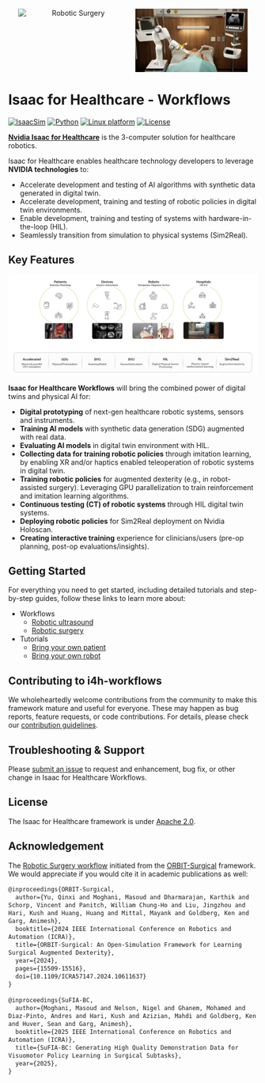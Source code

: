 <p align="center" style="display: flex; justify-content: center; gap: 10px;">
  <img src="./docs/source/surgery.png" alt="Robotic Surgery" style="width: 45%; height: auto; aspect-ratio: 16/9; object-fit: cover;" />
  <img src="./docs/source/ultrasound.jpg" alt="Robotic Ultrasound" style="width: 45%; height: auto; aspect-ratio: 16/9; object-fit: cover;" />
</p>

# Isaac for Healthcare - Workflows

[![IsaacSim](https://img.shields.io/badge/IsaacSim-4.2.0-silver.svg)](https://docs.isaacsim.omniverse.nvidia.com/4.2.0/index.html)
[![Python](https://img.shields.io/badge/python-3.10-blue.svg)](https://docs.python.org/3/whatsnew/3.10.html)
[![Linux platform](https://img.shields.io/badge/platform-linux--64-orange.svg)](https://releases.ubuntu.com/20.04/)
[![License](https://img.shields.io/badge/license-Apache--2.0-yellow.svg)](https://opensource.org/license/apache-2-0)

**[Nvidia Isaac for Healthcare](https://github.com/isaac-for-healthcare)** is the 3-computer solution for healthcare robotics.

Isaac for Healthcare enables healthcare technology developers to leverage **NVIDIA technologies** to:
- Accelerate development and testing of AI algorithms with synthetic data generated in digital twin.
- Accelerate development, training and testing of robotic policies in digital twin environments.
- Enable development, training and testing of systems with hardware-in-the-loop (HIL).
- Seamlessly transition from simulation to physical systems (Sim2Real).

## Key Features

![Key features](./docs/source/key_features.jpg)

**Isaac for Healthcare Workflows** will bring the combined power of digital twins and physical AI for:
- **Digital prototyping** of next-gen healthcare robotic systems, sensors and instruments.
- **Training AI models** with synthetic data generation (SDG) augmented with real data.
- **Evaluating AI models** in digital twin environment with HIL.
- **Collecting data for training robotic policies** through imitation learning, by enabling XR and/or haptics enabled teleoperation of robotic systems in digital twin.
- **Training robotic policies** for augmented dexterity (e.g., in robot-assisted surgery). Leveraging GPU parallelization to train reinforcement and imitation learning algorithms.
- **Continuous testing (CT) of robotic systems** through HIL digital twin systems.
- **Deploying robotic policies** for Sim2Real deployment on Nvidia Holoscan.
- **Creating interactive training** experience for clinicians/users (pre-op planning, post-op evaluations/insights).

## Getting Started

For everything you need to get started, including detailed tutorials and step-by-step guides, follow these links to learn more about:

- Workflows
  - [Robotic ultrasound](./workflows/robotic_ultrasound/README.md)
  - [Robotic surgery](./workflows/robotic_surgery/README.md)
- Tutorials
  - [Bring your own patient](./tutorials/assets/bring_your_own_patient/README.md)
  - [Bring your own robot](./tutorials/assets/bring_your_own_robot/README.md)

## Contributing to i4h-workflows

We wholeheartedly welcome contributions from the community to make this framework mature and useful for everyone.
These may happen as bug reports, feature requests, or code contributions. For details, please check our
[contribution guidelines](./CONTRIBUTING.md).

## Troubleshooting & Support

Please [submit an issue](https://github.com/isaac-for-healthcare/i4h-workflows/issues) to request and enhancement, bug fix, or other change in Isaac for Healthcare Workflows.

## License

The Isaac for Healthcare framework is under [Apache 2.0](./LICENSE).

## Acknowledgement

The [Robotic Surgery workflow](./workflows/robotic_surgery/) initiated from the [ORBIT-Surgical](https://orbit-surgical.github.io/) framework. We would appreciate if you would cite it in academic publications as well:

```
@inproceedings{ORBIT-Surgical,
  author={Yu, Qinxi and Moghani, Masoud and Dharmarajan, Karthik and Schorp, Vincent and Panitch, William Chung-Ho and Liu, Jingzhou and Hari, Kush and Huang, Huang and Mittal, Mayank and Goldberg, Ken and Garg, Animesh},
  booktitle={2024 IEEE International Conference on Robotics and Automation (ICRA)},
  title={ORBIT-Surgical: An Open-Simulation Framework for Learning Surgical Augmented Dexterity},
  year={2024},
  pages={15509-15516},
  doi={10.1109/ICRA57147.2024.10611637}
}

@inproceedings{SuFIA-BC,
  author={Moghani, Masoud and Nelson, Nigel and Ghanem, Mohamed and Diaz-Pinto, Andres and Hari, Kush and Azizian, Mahdi and Goldberg, Ken and Huver, Sean and Garg, Animesh},
  booktitle={2025 IEEE International Conference on Robotics and Automation (ICRA)},
  title={SuFIA-BC: Generating High Quality Demonstration Data for Visuomotor Policy Learning in Surgical Subtasks},
  year={2025},
}
```
